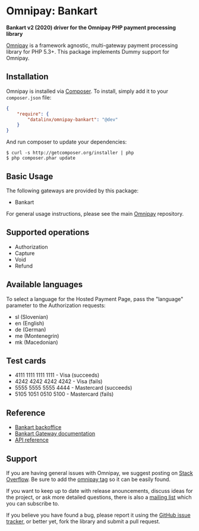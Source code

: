 # Omnipay: Bankart

**Bankart v2 (2020) driver for the Omnipay PHP payment processing library**

[Omnipay](https://github.com/thephpleague/omnipay) is a framework agnostic, multi-gateway payment
processing library for PHP 5.3+. This package implements Dummy support for Omnipay.

## Installation

Omnipay is installed via [Composer](http://getcomposer.org/). To install, simply add it
to your `composer.json` file:

```json
{
    "require": {
        "datalinx/omnipay-bankart": "@dev"
    }
}
```

And run composer to update your dependencies:

    $ curl -s http://getcomposer.org/installer | php
    $ php composer.phar update

## Basic Usage

The following gateways are provided by this package:

* Bankart

For general usage instructions, please see the main [Omnipay](https://github.com/thephpleague/omnipay)
repository.

## Supported operations
* Authorization
* Capture
* Void
* Refund

## Available languages
To select a language for the Hosted Payment Page, pass the "language" parameter to the Authorization requests:

* sl (Slovenian)
* en (English)
* de (German)
* me (Montenegrin)
* mk (Macedonian)

## Test cards

* 4111 1111 1111 1111 - Visa (succeeds)
* 4242 4242 4242 4242 - Visa (fails)
* 5555 5555 5555 4444 - Mastercard (succeeds)
* 5105 1051 0510 5100 - Mastercard (fails)

## Reference
* [Bankart backoffice](https://gateway.bankart.si/)
* [Bankart Gateway documentation](https://gateway.bankart.si/documentation/gateway)
* [API reference](https://gateway.bankart.si/documentation/api)

## Support

If you are having general issues with Omnipay, we suggest posting on
[Stack Overflow](http://stackoverflow.com/). Be sure to add the
[omnipay tag](http://stackoverflow.com/questions/tagged/omnipay) so it can be easily found.

If you want to keep up to date with release anouncements, discuss ideas for the project,
or ask more detailed questions, there is also a [mailing list](https://groups.google.com/forum/#!forum/omnipay) which
you can subscribe to.

If you believe you have found a bug, please report it using the [GitHub issue tracker](https://github.com/thephpleague/omnipay-dummy/issues),
or better yet, fork the library and submit a pull request.
